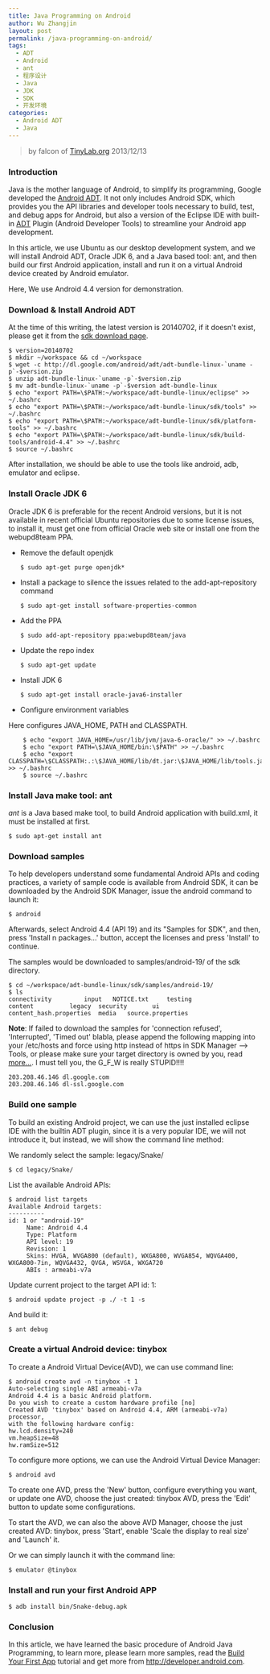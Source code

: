 ```yaml
---
title: Java Programming on Android
author: Wu Zhangjin
layout: post
permalink: /java-programming-on-android/
tags:
  - ADT
  - Android
  - ant
  - 程序设计
  - Java
  - JDK
  - SDK
  - 开发环境
categories:
  - Android ADT
  - Java
---
```


> by falcon of [TinyLab.org][2]
> 2013/12/13

### Introduction

Java is the mother language of Android, to simplify its programming, Google developed the [Android ADT][3]. It not only includes Android SDK, which provides you the API libraries and developer tools necessary to build, test, and debug apps for Android, but also a version of the Eclipse IDE with built-in [ADT][4] Plugin (Android Developer Tools) to streamline your Android app development.

In this article, we use Ubuntu as our desktop development system, and we will install Android ADT, Oracle JDK 6, and a Java based tool: ant, and then build our first Android application, install and run it on a virtual Android device created by Android emulator.

Here, We use Android 4.4 version for demonstration.

### Download & Install Android ADT

At the time of this writing, the latest version is 20140702, if it doesn't exist, please get it from the [sdk download page][4].

    $ version=20140702
    $ mkdir ~/workspace && cd ~/workspace
    $ wget -c http://dl.google.com/android/adt/adt-bundle-linux-`uname -p`-$version.zip
    $ unzip adt-bundle-linux-`uname -p`-$version.zip
    $ mv adt-bundle-linux-`uname -p`-$version adt-bundle-linux
    $ echo "export PATH=\$PATH:~/workspace/adt-bundle-linux/eclipse" >> ~/.bashrc
    $ echo "export PATH=\$PATH:~/workspace/adt-bundle-linux/sdk/tools" >> ~/.bashrc
    $ echo "export PATH=\$PATH:~/workspace/adt-bundle-linux/sdk/platform-tools" >> ~/.bashrc
    $ echo "export PATH=\$PATH:~/workspace/adt-bundle-linux/sdk/build-tools/android-4.4" >> ~/.bashrc
    $ source ~/.bashrc

After installation, we should be able to use the tools like android, adb, emulator and eclipse.

### Install Oracle JDK 6

Oracle JDK 6 is preferable for the recent Android versions, but it is not available in recent official Ubuntu repositories due to some license issues, to install it, must get one from official Oracle web site or install one from the webupd8team PPA.

  * Remove the default openjdk

        $ sudo apt-get purge openjdk*

  * Install a package to silence the issues related to the add-apt-repository command

        $ sudo apt-get install software-properties-common

  * Add the PPA

        $ sudo add-apt-repository ppa:webupd8team/java

  * Update the repo index

        $ sudo apt-get update

  * Install JDK 6

        $ sudo apt-get install oracle-java6-installer

  * Configure environment variables

  Here configures JAVA_HOME, PATH and CLASSPATH.

        $ echo "export JAVA_HOME=/usr/lib/jvm/java-6-oracle/" >> ~/.bashrc
        $ echo "export PATH=\$JAVA_HOME/bin:\$PATH" >> ~/.bashrc
        $ echo "export CLASSPATH=\$CLASSPATH:.:\$JAVA_HOME/lib/dt.jar:\$JAVA_HOME/lib/tools.jar" >> ~/.bashrc
        $ source ~/.bashrc

### Install Java make tool: ant

*ant* is a Java based make tool, to build Android application with build.xml, it must be installed at first.

    $ sudo apt-get install ant

### Download samples

To help developers understand some fundamental Android APIs and coding practices, a variety of sample code is available from Android SDK, it can be downloaded by the Android SDK Manager, issue the android command to launch it:

    $ android

Afterwards, select Android 4.4 (API 19) and its "Samples for SDK", and then, press 'Install n packages&#8230;' button, accept the licenses and press 'Install' to continue.

The samples would be downloaded to samples/android-19/ of the sdk directory.

    $ cd ~/workspace/adt-bundle-linux/sdk/samples/android-19/
    $ ls
    connectivity         input   NOTICE.txt     testing
    content          legacy  security       ui
    content_hash.properties  media   source.properties

**Note**: If failed to download the samples for 'connection refused', 'Interrupted', 'Timed out' blabla, please append the following mapping into your /etc/hosts and force using http instead of https in SDK Manager --> Tools, or please make sure your target directory is owned by you, read [more&#8230;][5]. I must tell you, the G\_F\_W is really STUPID!!!!

    203.208.46.146 dl.google.com
    203.208.46.146 dl-ssl.google.com

### Build one sample

To build an existing Android project, we can use the just installed eclipse IDE with the builtin ADT plugin, since it is a very popular IDE, we will not introduce it, but instead, we will show the command line method:

We randomly select the sample: legacy/Snake/

    $ cd legacy/Snake/

List the available Android APIs:

    $ android list targets
    Available Android targets:
    ----------
    id: 1 or "android-19"
         Name: Android 4.4
         Type: Platform
         API level: 19
         Revision: 1
         Skins: HVGA, WVGA800 (default), WXGA800, WVGA854, WQVGA400, WXGA800-7in, WQVGA432, QVGA, WSVGA, WXGA720
         ABIs : armeabi-v7a

Update current project to the target API id: 1:

    $ android update project -p ./ -t 1 -s

And build it:

    $ ant debug

### Create a virtual Android device: tinybox

To create a Android Virtual Device(AVD), we can use command line:

    $ android create avd -n tinybox -t 1
    Auto-selecting single ABI armeabi-v7a
    Android 4.4 is a basic Android platform.
    Do you wish to create a custom hardware profile [no]
    Created AVD 'tinybox' based on Android 4.4, ARM (armeabi-v7a) processor,
    with the following hardware config:
    hw.lcd.density=240
    vm.heapSize=48
    hw.ramSize=512

To configure more options, we can use the Android Virtual Device Manager:

    $ android avd

To create one AVD, press the 'New' button, configure everything you want, or update one AVD, choose the just created: tinybox AVD, press the 'Edit' button to update some configurations.

To start the AVD, we can also the above AVD Manager, choose the just created AVD: tinybox, press 'Start', enable 'Scale the display to real size' and 'Launch' it.

Or we can simply launch it with the command line:

    $ emulator @tinybox

### Install and run your first Android APP

    $ adb install bin/Snake-debug.apk

### Conclusion

In this article, we have learned the basic procedure of Android Java Programming, to learn more, please learn more samples, read the [Build Your First App][6] tutorial and get more from <http://developer.android.com>.

 [2]: http://tinylab.org
 [3]: https://developer.android.com/sdk/index.html
 [4]: https://developer.android.com/tools/sdk/eclipse-adt.html
 [5]: http://code.google.com/p/android/issues/detail?id=21359
 [6]: http://developer.android.com/training/basics/firstapp/index.html
